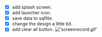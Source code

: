 - [x] add splash screen.
- [x] add launcher icon.
- [x] save data to sqflite.
- [x] change the design a little bit.
- [x] add clear all button.
!['screenrecord.gif']()